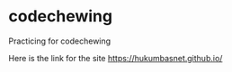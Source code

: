 # codechewing
Practicing for codechewing


Here is the link for the site
https://hukumbasnet.github.io/
